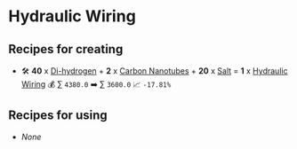 # Hydraulic Wiring

## Recipes for creating

* 🛠️ **40** x [Di-hydrogen](<Di-hydrogen.md>) + **2** x [Carbon Nanotubes](<Carbon Nanotubes.md>) + **20** x [Salt](<Salt.md>) = **1** x [Hydraulic Wiring](<Hydraulic Wiring.md>) 💰 ∑ `4380.0` ➡️ ∑ `3600.0` 📈 `-17.81%`


## Recipes for using

* _None_
